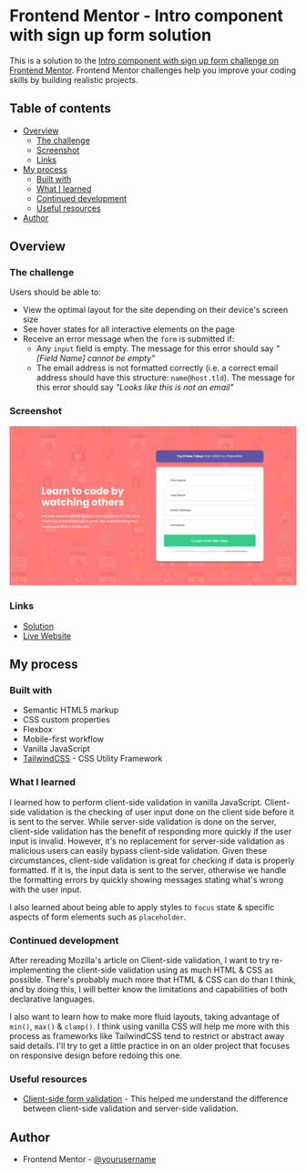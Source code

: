 # Frontend Mentor - Intro component with sign up form solution

This is a solution to the [Intro component with sign up form challenge on Frontend Mentor](https://www.frontendmentor.io/challenges/intro-component-with-signup-form-5cf91bd49edda32581d28fd1). Frontend Mentor challenges help you improve your coding skills by building realistic projects. 

## Table of contents

- [Overview](#overview)
  - [The challenge](#the-challenge)
  - [Screenshot](#screenshot)
  - [Links](#links)
- [My process](#my-process)
  - [Built with](#built-with)
  - [What I learned](#what-i-learned)
  - [Continued development](#continued-development)
  - [Useful resources](#useful-resources)
- [Author](#author)

## Overview

### The challenge

Users should be able to:

- View the optimal layout for the site depending on their device's screen size
- See hover states for all interactive elements on the page
- Receive an error message when the `form` is submitted if:
  - Any `input` field is empty. The message for this error should say *"[Field Name] cannot be empty"*
  - The email address is not formatted correctly (i.e. a correct email address should have this structure: `name@host.tld`). The message for this error should say *"Looks like this is not an email"*

### Screenshot

![](./screenshot.png)

### Links

- [Solution]()
- [Live Website](https://stephenyu2018.github.io/intro-component-with-signup-form-master)

## My process

### Built with

- Semantic HTML5 markup
- CSS custom properties
- Flexbox
- Mobile-first workflow
- Vanilla JavaScript
- [TailwindCSS](https://tailwindcss.com/) - CSS Utility Framework

### What I learned

I learned how to perform client-side validation in vanilla JavaScript. Client-side validation is the checking of user input done on the client side before it is sent to the server. While server-side validation is done on the server, client-side validation has the benefit of responding more quickly if the user input is invalid. However, it's no replacement for server-side validation as malicious users can easily bypass client-side validation. Given these circumstances, client-side validation is great for checking if data is properly formatted. If it is, the input data is sent to the server, otherwise we handle the formatting errors by quickly showing messages stating what's wrong with the user input.

I also learned about being able to apply styles to `focus` state & specific aspects of form elements such as `placeholder`. 

### Continued development

After rereading Mozilla's article on Client-side validation, I want to try re-implementing the client-side validation using as much HTML & CSS as possible. There's probably much more that HTML & CSS can do than I think, and by doing this, I will better know the limitations and capabilities of both declarative languages.

I also want to learn how to make more fluid layouts, taking advantage of `min()`, `max()` & `clamp()`. I think using vanilla CSS will help me more with this process as frameworks like TailwindCSS tend to restrict or abstract away said details. I'll try to get a little practice in on an older project that focuses on responsive design before redoing this one. 

### Useful resources

- [Client-side form validation](https://developer.mozilla.org/en-US/docs/Learn/Forms/Form_validation) - This helped me understand the difference between client-side validation and server-side validation.

## Author

- Frontend Mentor - [@yourusername](https://frontendmentor.io/profile/stephenyu2018)

